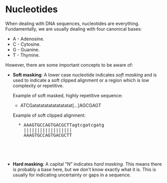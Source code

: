 # Nucleotides
When dealing with DNA sequences, nucleotides are everything. Fundamentally, we are usually dealing with four canonical bases:
- A - Adenosine.
- C - Cytosine.
- G - Guanine.
- T - Thymine.

However, there are some important concepts to be aware of:


- **Soft masking**: A lower case nucleotide indicates *soft masking* and is used to indicate a soft clipped alignment or a region which is low complexity or repetitive.

    Example of soft masked, highly repetitive sequence:
    * ATCGatatatatatatatatatat[...]AGCGAGT

    Example of soft clipped alignment:
    <pre>
    * AAAGTGCCAGTGACGCTTagtcgatcgatg
      ||||||||||||||||||
      AAAGTGCCAGTGACGCTT
    <pre>

- **Hard masking**: A capital "N" indicates *hard masking*. This means there is probably a base here, but we don't know exactly what it is. This is usually for indicating uncertainty or gaps in a sequence.
